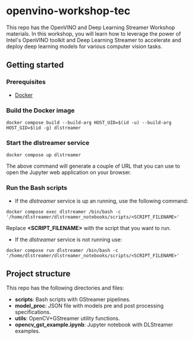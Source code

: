 # openvino-workshop-tec
This repo has the OpenVINO and Deep Learning Streamer Workshop materials. In this workshop, you will learn how to leverage the power of Intel's OpenVINO toolkit and Deep Learning Streamer to accelerate and deploy deep learning models for various computer vision tasks.

## Getting started

### Prerequisites
* [Docker](https://docs.docker.com/engine/install/ubuntu/)

### Build the Docker image
```shell
docker compose build --build-arg HOST_UID=$(id -u) --build-arg HOST_GID=$(id -g) dlstreamer
```

### Start the dlstreamer service
```shell
docker compose up dlstreamer
```

The above command will generate a couple of URL that you can use to open the Jupyter web application on your browser.

### Run the Bash scripts
* If the _dlstreamer_ service is up an running, use the following command:
```shell
docker compose exec dlstreamer /bin/bash -c '/home/dlstreamer/dlstreamer_notebooks/scripts/<SCRIPT_FILENAME>'
```

Replace **<SCRIPT_FILENAME>** with the script that you want to run.

* If the _dlstreamer_ service is not running use:
```shell
docker compose run dlstreamer /bin/bash -c '/home/dlstreamer/dlstreamer_notebooks/scripts/<SCRIPT_FILENAME>'
```

## Project structure
This repo has the following directories and files:
* **scripts**: Bash scripts with GStreamer pipelines.
* **model_proc**: JSON file with models pre and post processing specifications.
* **utils**: OpenCV+GStreamer utility functions.
* **opencv_gst_example.ipynb**: Jupyter notebook with DLStreamer examples.
